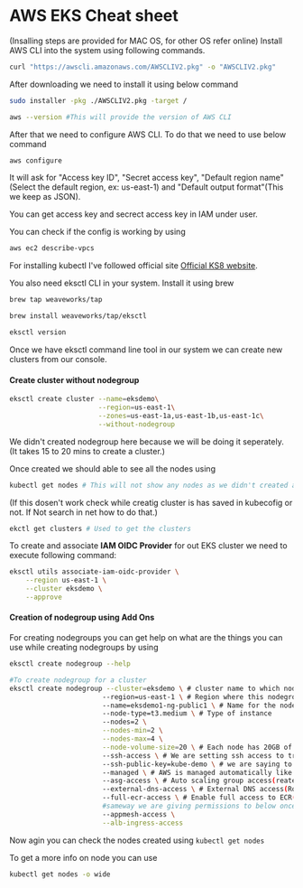 # AWS EKS Cheat sheet

(Insalling steps are provided for MAC OS, for other OS refer online)
Install AWS CLI into the system using following commands.

```bash
curl "https://awscli.amazonaws.com/AWSCLIV2.pkg" -o "AWSCLIV2.pkg"
```

After downloading we need to install it using below command
```bash
sudo installer -pkg ./AWSCLIV2.pkg -target /
```

```bash
aws --version #This will provide the version of AWS CLI
```

After that we need to configure AWS CLI. To do that we need to use below command

```bash
aws configure
```

It will ask for "Access key ID", "Secret access key", "Default region name"(Select the default region, ex: us-east-1) and "Default output format"(This we keep as JSON).

You can get access key and secrect access key in IAM under user.

You can check if the config is working by using
```bash
aws ec2 describe-vpcs
```

For installing kubectl I've followed official site [Official KS8 website](https://kubernetes.io/docs/tasks/tools/install-kubectl-macos/).


You also need eksctl CLI in your system. Install it using brew

```bash
brew tap weaveworks/tap

brew install weaveworks/tap/eksctl

eksctl version
```

Once we have eksctl command line tool in our system we can create new clusters from our console.

#### Create cluster without nodegroup
```bash
eksctl create cluster --name=eksdemo\
                      --region=us-east-1\
                      --zones=us-east-1a,us-east-1b,us-east-1c\
                      --without-nodegroup 
```
We didn't created nodegroup here because we will be doing it seperately.
(It takes 15 to 20 mins to create a cluster.)

Once created we should able to see all the nodes using 
```bash
kubectl get nodes # This will not show any nodes as we didn't created any nodegroup.
```
(If this dosen't work check while creatig cluster is has saved in kubecofig or not. If Not search in net how to do that.)

```bash
ekctl get clusters # Used to get the clusters
```


To create and associate **IAM OIDC Provider** for out EKS cluster we need to execute following command:

```bash
eksctl utils associate-iam-oidc-provider \
    --region us-east-1 \
    --cluster eksdemo \
    --approve
```

#### Creation of nodegroup using Add Ons

For creating nodegroups you can get help on what are the things you can use while creating nodegroups by using
```bash
eksctl create nodegroup --help
```

```bash
#To create nodegroup for a cluster
eksctl create nodegroup --cluster=eksdemo \ # cluster name to which nodegroup has to be created
                       --region=us-east-1 \ # Region where this nodegroup has to be created
                       --name=eksdemo1-ng-public1 \ # Name for the nodegroup
                       --node-type=t3.medium \ # Type of instance 
                       --nodes=2 \
                       --nodes-min=2 \
                       --nodes-max=4 \
                       --node-volume-size=20 \ # Each node has 20GB of size 
                       --ssh-access \ # We are setting ssh access to true
                       --ssh-public-key=kube-demo \ # we are saying to use kude-demo as ssh key which was created earlier in our EC2 key pair
                       --managed \ # AWS is managed automatically like updating, patching etc.
                       --asg-access \ # Auto scaling group access(reate IAM policy in worker IAM role)
                       --external-dns-access \ # External DNS access(Route 53 DNS should be registered and tha trelated IAM policy is created)
                       --full-ecr-access \ # Enable full access to ECR(Elastic Container Registry) IAM policy is created for this
                       #sameway we are giving permissions to below once too
                       --appmesh-access \
                       --alb-ingress-access 
```

Now agin you can check the nodes created using `kubectl get nodes`

To get a more info on node you can use
```bash
kubectl get nodes -o wide
```